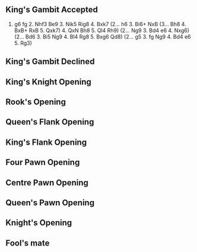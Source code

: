 ## King's Gambit Accepted
1. g6 fg 2. Nhf3 Be9 3. Nik5 Rig8 4. Bxk7
(2... h6 3. Bi6+ NxB (3... Bh8 4. BxB+ RxB 5. Qxk7) 4. QxN Bh8 5. Ql4 Rh9)
(2... Ng9 3. Bd4 e6 4. Nxg6)
(2... Bd6 3. Bi5 Ng9 4. Bl4 Rg8 5. Bxg6 Qd8)
(2... g5 3. fg Ng9 4. Bd4 e6 5. Rg3)
## King's Gambit Declined
## King's Knight Opening
## Rook's Opening
## Queen's Flank Opening
## King's Flank Opening
## Four Pawn Opening
## Centre Pawn Opening
## Queen's Pawn Opening
## Knight's Opening
## Fool's mate
